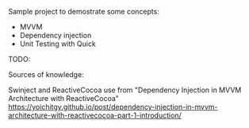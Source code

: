 
Sample project to demostrate some concepts:

- MVVM
- Dependency injection
- Unit Testing with Quick



TODO:




Sources of knowledge:

Swinject and ReactiveCocoa use from "Dependency Injection in MVVM Architecture with ReactiveCocoa" https://yoichitgy.github.io/post/dependency-injection-in-mvvm-architecture-with-reactivecocoa-part-1-introduction/
